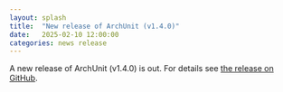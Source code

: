 ```yaml
---
layout: splash
title:  "New release of ArchUnit (v1.4.0)"
date:   2025-02-10 12:00:00
categories: news release
---
```


A new release of ArchUnit (v1.4.0) is out. For details see [the release on GitHub](https://github.com/TNG/ArchUnit/releases/tag/v1.4.0 "ArchUnit v1.4.0 on GitHub").
